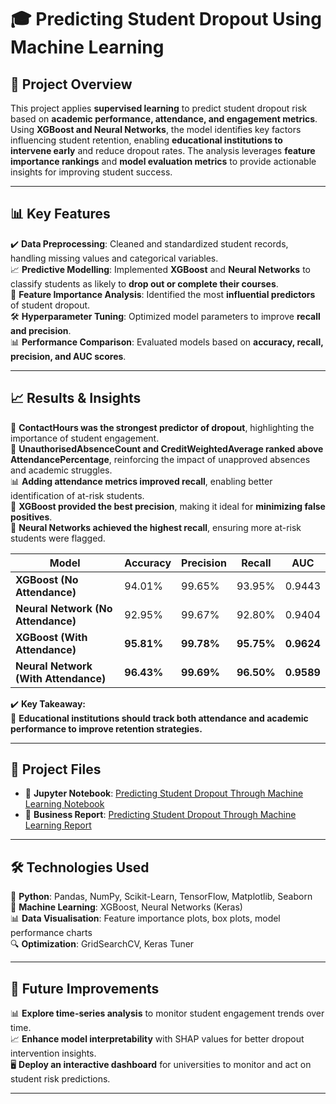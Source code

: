 # 🎓 Predicting Student Dropout Using Machine Learning

## 📌 Project Overview  

This project applies **supervised learning** to predict student dropout risk based on **academic performance, attendance, and engagement metrics**. Using **XGBoost and Neural Networks**, the model identifies key factors influencing student retention, enabling **educational institutions to intervene early** and reduce dropout rates. The analysis leverages **feature importance rankings** and **model evaluation metrics** to provide actionable insights for improving student success.  

---

## 📊 Key Features  

✔️ **Data Preprocessing**: Cleaned and standardized student records, handling missing values and categorical variables.  
📈 **Predictive Modelling**: Implemented **XGBoost** and **Neural Networks** to classify students as likely to **drop out or complete their courses**.  
📌 **Feature Importance Analysis**: Identified the most **influential predictors** of student dropout.  
🛠️ **Hyperparameter Tuning**: Optimized model parameters to improve **recall and precision**.  
📊 **Performance Comparison**: Evaluated models based on **accuracy, recall, precision, and AUC scores**.  

---

## 📈 Results & Insights  

🚀 **ContactHours was the strongest predictor of dropout**, highlighting the importance of student engagement.  
📌 **UnauthorisedAbsenceCount and CreditWeightedAverage ranked above AttendancePercentage**, reinforcing the impact of unapproved absences and academic struggles.  
📊 **Adding attendance metrics improved recall**, enabling better identification of at-risk students.  
🤖 **XGBoost provided the best precision**, making it ideal for **minimizing false positives**.  
🧠 **Neural Networks achieved the highest recall**, ensuring more at-risk students were flagged.  

| Model  | Accuracy | Precision | Recall | AUC  |  
|--------|----------|-----------|--------|--------|  
| **XGBoost (No Attendance)**  | 94.01% | 99.65% | 93.95% | 0.9443 |  
| **Neural Network (No Attendance)**  | 92.95% | 99.67% | 92.80% | 0.9404 |  
| **XGBoost (With Attendance)**  | **95.81%** | **99.78%** | **95.75%** | **0.9624** |  
| **Neural Network (With Attendance)**  | **96.43%** | **99.69%** | **96.50%** | **0.9589** |  

✔️ **Key Takeaway:**  
📌 **Educational institutions should track both attendance and academic performance to improve retention strategies.**  

---

## 📂 Project Files  

- 📄 **Jupyter Notebook**: [Predicting Student Dropout Through Machine Learning Notebook](./Predicting_Student_Dropout_Through_Machine_Learning_Notebook.ipynb) 
- 📑 **Business Report**: [Predicting Student Dropout Through Machine Learning Report](./Predicting%20Student%20Dropout%20Through%20Machine%20Learning%20Report.pdf)

---

## 🛠 Technologies Used  

🐍 **Python**: Pandas, NumPy, Scikit-Learn, TensorFlow, Matplotlib, Seaborn  
🤖 **Machine Learning**: XGBoost, Neural Networks (Keras)  
📊 **Data Visualisation**: Feature importance plots, box plots, model performance charts  
🔍 **Optimization**: GridSearchCV, Keras Tuner  

---

## 🔮 Future Improvements  

📊 **Explore time-series analysis** to monitor student engagement trends over time.  
📈 **Enhance model interpretability** with SHAP values for better dropout intervention insights.  
🖥️ **Deploy an interactive dashboard** for universities to monitor and act on student risk predictions.  

---


